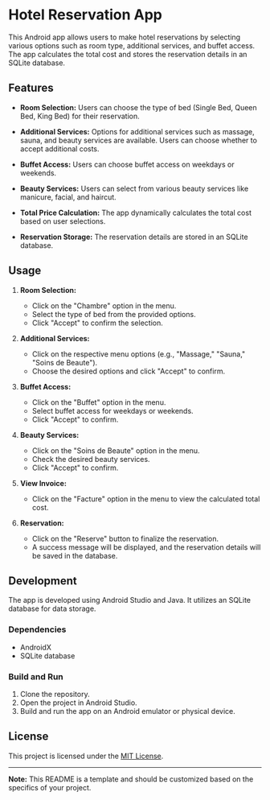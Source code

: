 # Hotel Reservation App

This Android app allows users to make hotel reservations by selecting various options such as room type, additional services, and buffet access. The app calculates the total cost and stores the reservation details in an SQLite database.

## Features

- **Room Selection:** Users can choose the type of bed (Single Bed, Queen Bed, King Bed) for their reservation.

- **Additional Services:** Options for additional services such as massage, sauna, and beauty services are available. Users can choose whether to accept additional costs.

- **Buffet Access:** Users can choose buffet access on weekdays or weekends.

- **Beauty Services:** Users can select from various beauty services like manicure, facial, and haircut.

- **Total Price Calculation:** The app dynamically calculates the total cost based on user selections.

- **Reservation Storage:** The reservation details are stored in an SQLite database.

## Usage

1. **Room Selection:**
   - Click on the "Chambre" option in the menu.
   - Select the type of bed from the provided options.
   - Click "Accept" to confirm the selection.

2. **Additional Services:**
   - Click on the respective menu options (e.g., "Massage," "Sauna," "Soins de Beaute").
   - Choose the desired options and click "Accept" to confirm.

3. **Buffet Access:**
   - Click on the "Buffet" option in the menu.
   - Select buffet access for weekdays or weekends.
   - Click "Accept" to confirm.

4. **Beauty Services:**
   - Click on the "Soins de Beaute" option in the menu.
   - Check the desired beauty services.
   - Click "Accept" to confirm.

5. **View Invoice:**
   - Click on the "Facture" option in the menu to view the calculated total cost.

6. **Reservation:**
   - Click on the "Reserve" button to finalize the reservation.
   - A success message will be displayed, and the reservation details will be saved in the database.

## Development

The app is developed using Android Studio and Java. It utilizes an SQLite database for data storage.

### Dependencies

- AndroidX
- SQLite database

### Build and Run

1. Clone the repository.
2. Open the project in Android Studio.
3. Build and run the app on an Android emulator or physical device.

## License

This project is licensed under the [MIT License](LICENSE).

---

**Note:** This README is a template and should be customized based on the specifics of your project.
